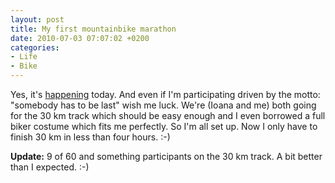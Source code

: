 ```yaml
---
layout: post
title: My first mountainbike marathon
date: 2010-07-03 07:07:02 +0200
categories:
- Life
- Bike
---
```

Yes, it's <a href="http://www.mtbmaratonbaiamare.ro/">happening</a> today. And even if I'm participating driven by the motto: "somebody has to be last" wish me luck. We're (Ioana and me) both going for the 30 km track which should be easy enough and I even borrowed a full biker costume which fits me perfectly. So I'm all set up. Now I only have to finish 30 km in less than four hours. :-)

<strong>Update:</strong> 9 of 60 and something participants on the 30 km track. A bit better than I expected. :-)
